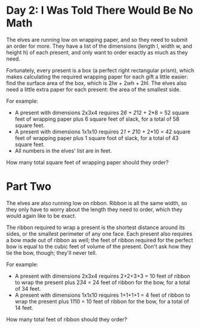 Day 2: I Was Told There Would Be No Math
========================================

The elves are running low on wrapping paper, and so they need to submit an order
for more. They have a list of the dimensions (length l, width w, and height h)
of each present, and only want to order exactly as much as they need.

Fortunately, every present is a box (a perfect right rectangular prism), which
makes calculating the required wrapping paper for each gift a little easier:
find the surface area of the box, which is 2*l*w + 2*w*h + 2*h*l. The elves also
need a little extra paper for each present: the area of the smallest side.

For example:
- A present with dimensions 2x3x4 requires 2*6 + 2*12 + 2*8 = 52 square feet of
  wrapping paper plus 6 square feet of slack, for a total of 58 square feet.
- A present with dimensions 1x1x10 requires 2*1 + 2*10 + 2*10 = 42 square feet
  of wrapping paper plus 1 square foot of slack, for a total of 43 square feet.
- All numbers in the elves' list are in feet.
 
How many total square feet of wrapping paper should they order?

Part Two
========

The elves are also running low on ribbon. Ribbon is all the same width, so they
only have to worry about the length they need to order, which they would again
like to be exact.

The ribbon required to wrap a present is the shortest distance around its sides,
or the smallest perimeter of any one face. Each present also requires a bow made
out of ribbon as well; the feet of ribbon required for the perfect bow is equal
to the cubic feet of volume of the present. Don't ask how they tie the bow,
though; they'll never tell.

For example:
- A present with dimensions 2x3x4 requires 2+2+3+3 = 10 feet of ribbon to wrap
  the present plus 2*3*4 = 24 feet of ribbon for the bow, for a total of 34
  feet.
- A present with dimensions 1x1x10 requires 1+1+1+1 = 4 feet of ribbon to wrap
  the present plus 1*1*10 = 10 feet of ribbon for the bow, for a total of 14
  feet.
  
How many total feet of ribbon should they order?